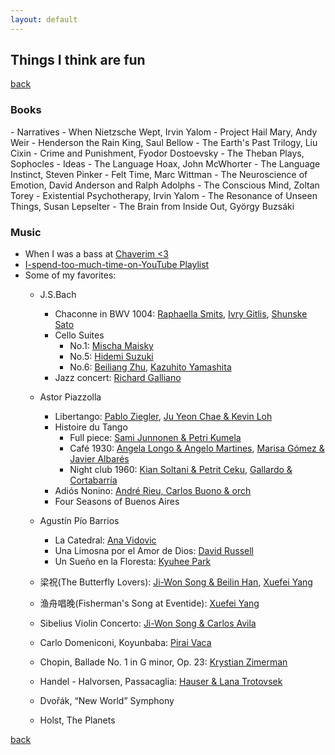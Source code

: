 ```yaml
---
layout: default
---
```


## Things I think are fun

[back](./)

<h3>Books</h3>
- Narratives
  - When Nietzsche Wept, Irvin Yalom
  - Project Hail Mary, Andy Weir
  - Henderson the Rain King, Saul Bellow
  - The Earth's Past Trilogy, Liu Cixin
  - Crime and Punishment, Fyodor Dostoevsky
  - The Theban Plays, Sophocles
- Ideas
  - The Language Hoax, John McWhorter
  - The Language Instinct, Steven Pinker
  - Felt Time, Marc Wittman
  - The Neuroscience of Emotion, David Anderson and Ralph Adolphs
  - The Conscious Mind, Zoltan Torey
  - Existential Psychotherapy, Irvin Yalom
  - The Resonance of Unseen Things, Susan Lepselter
  - The Brain from Inside Out, György Buzsáki


<h3>Music</h3>  

- When I was a bass at [Chaverim <3](https://youtu.be/rIxN-ESt-7o)
- [I-spend-too-much-time-on-YouTube Playlist](https://www.youtube.com/playlist?list=LLlcu4nFtPGR8_RTAaparquA)
- Some of my favorites:
  - J.S.Bach
    - Chaconne in BWV 1004: [Raphaella Smits](https://youtu.be/Jcy7E4uHYK8), [Ivry Gitlis](https://youtu.be/bh8pKgwapSA), [Shunske Sato](https://youtu.be/pnK6R5ej6Hg)
    - Cello Suites
      - No.1: [Mischa Maisky](https://youtu.be/mGQLXRTl3Z0)
      - No.5: [Hidemi Suzuki](https://youtu.be/zEHXTrJb3HQ)
      - No.6: [Beiliang Zhu](https://youtu.be/LdfGd7y0IUA), [Kazuhito Yamashita](https://youtu.be/9yfqEl4TCdg)
    - Jazz concert: [Richard Galliano](https://youtu.be/GyrM5YmXGJI)      

  - Astor Piazzolla
    - Libertango: [Pablo Ziegler](https://youtu.be/nZ51cLI4PIU), [Ju Yeon Chae & Kevin Loh](https://youtu.be/8-3j-6shy2w)
    - Histoire du Tango
      - Full piece: [Sami Junnonen & Petri Kumela](https://youtu.be/QH2c1wSVpe0)
      - Café 1930: [Angela Longo & Angelo Martines](https://youtu.be/haC5szvpLGc), [Marisa Gómez & Javier Albarés](https://youtu.be/t3OAC2M64vA)
      - Night club 1960: [Kian Soltani & Petrit Ceku](https://youtu.be/SB7RrVsDvmY), [Gallardo & Cortabarría](https://youtu.be/zP-Gz1hL7a0)
    - Adiós Nonino: [André Rieu, Carlos Buono & orch](https://youtu.be/wyRpAat5oz0)
    - Four Seasons of Buenos Aires

  - Agustín Pío Barrios
    - La Catedral: [Ana Vidovic](https://youtu.be/KCE5aPnB5aI)
    - Una Limosna por el Amor de Dios: [David Russell](https://youtu.be/MTIhlf85zTc)
    - Un Sueño en la Floresta: [Kyuhee Park](https://youtu.be/fU-RJD9qRlU)

  - 梁祝(The Butterfly Lovers): [Ji-Won Song & Beilin Han](https://youtu.be/ysrHJMxgisA), [Xuefei Yang](https://youtu.be/Ai2Ci3q7wHo)
  - 渔舟唱晚(Fisherman's Song at Eventide): [Xuefei Yang](https://youtu.be/sqINGJCi390)
  - Sibelius Violin Concerto: [Ji-Won Song & Carlos Avila](https://youtu.be/iTZjuk7-3gs)
  - Carlo Domeniconi, Koyunbaba: [Pirai Vaca](https://youtu.be/ERLdUSQOby8)
  - Chopin, Ballade No. 1 in G minor, Op. 23: [Krystian Zimerman](https://youtu.be/Ce8p0VcTbuA)
  - Handel - Halvorsen, Passacaglia: [Hauser & Lana Trotovsek](https://youtu.be/EOTykAFBWS4)
  - Dvořák, “New World” Symphony
  - Holst, The Planets    
<!---
Café 1930 by [Chloe Chua & Kevin Loh](https://youtu.be/z1_6EnZoSro)
Oblivion by [Antonio Martin & Marisa Gomez](https://youtu.be/d6ymUhluDsQ)
Piazzolla [Richard Galliano](https://youtu.be/mAhebGhFCzc)
[Sergey Malov](https://youtu.be/wbH3JYfRjOQ)
[Yuki Janke & Emanuele Segre](https://youtu.be/RbnAKvNuk0M)
Full suites: [Yo-Yo Ma](https://youtu.be/Nu9MDqGhIak)
Capriccio Diabolico: [Kazuhito Yamashita](https://youtu.be/PQX4EKXks5g)
--->



[back](./)
